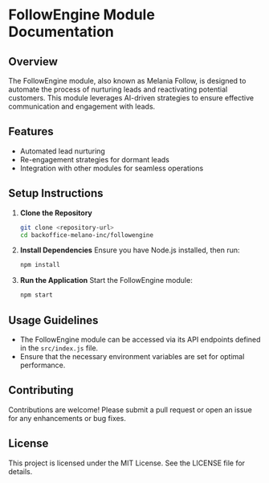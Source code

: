 # FollowEngine Module Documentation

## Overview

The FollowEngine module, also known as Melania Follow, is designed to automate the process of nurturing leads and reactivating potential customers. This module leverages AI-driven strategies to ensure effective communication and engagement with leads.

## Features

- Automated lead nurturing
- Re-engagement strategies for dormant leads
- Integration with other modules for seamless operations

## Setup Instructions

1. **Clone the Repository**
   ```bash
   git clone <repository-url>
   cd backoffice-melano-inc/followengine
   ```

2. **Install Dependencies**
   Ensure you have Node.js installed, then run:
   ```bash
   npm install
   ```

3. **Run the Application**
   Start the FollowEngine module:
   ```bash
   npm start
   ```

## Usage Guidelines

- The FollowEngine module can be accessed via its API endpoints defined in the `src/index.js` file.
- Ensure that the necessary environment variables are set for optimal performance.

## Contributing

Contributions are welcome! Please submit a pull request or open an issue for any enhancements or bug fixes.

## License

This project is licensed under the MIT License. See the LICENSE file for details.